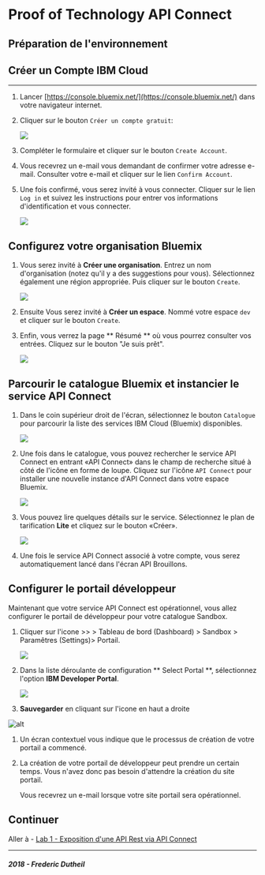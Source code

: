 # Proof of Technology API Connect

## Préparation de l'environnement

## Créer un Compte IBM Cloud
---

1.  Lancer [https://console.bluemix.net/](https://console.bluemix.net/) dans votre navigateur internet.

1.  Cliquer sur le bouton `Créer un compte gratuit`:
 	
    ![](./img/createaccount.png)

1.  Compléter le formulaire et cliquer sur le bouton `Create Account`.

1.  Vous recevrez un e-mail vous demandant de confirmer votre adresse e-mail. Consulter votre e-mail et cliquer sur le lien `Confirm Account`.

1.  Une fois confirmé, vous serez invité à vous connecter. Cliquer sur le lien `Log in` et suivez les instructions pour entrer vos informations d'identification et vous connecter.

    ![](./img/confirmed.png)

## Configurez votre organisation Bluemix

1. Vous serez invité à **Créer une organisation**. Entrez un nom d'organisation (notez qu'il y a des suggestions pour vous). Sélectionnez également une région appropriée. Puis cliquer sur le bouton `Create`.
	
    ![](./img/create-org.png)

1.  Ensuite Vous serez invité à **Créer un espace**. Nommé votre espace `dev` et cliquer sur le bouton `Create`.

1.  Enfin, vous verrez la page ** Résumé ** où vous pourrez consulter vos entrées. Cliquez sur le bouton "Je suis prêt".
	
    ![](./img/im-ready.png)
    

## Parcourir le catalogue Bluemix et instancier le service API Connect

1.  Dans le coin supérieur droit de l'écran, sélectionnez le bouton `Catalogue` pour parcourir la liste des services IBM Cloud (Bluemix) disponibles.

    ![](./img/bmx-catalog.png)

1.  Une fois dans le catalogue, vous pouvez rechercher le service API Connect en entrant «API Connect» dans le champ de recherche situé à côté de l'icône en forme de loupe. Cliquez sur l'icône `API Connect` pour installer une nouvelle instance d'API Connect dans votre espace Bluemix.

    ![](./img/apic-service.png)

1.  Vous pouvez lire quelques détails sur le service. Sélectionnez le plan de tarification **Lite** et cliquez sur le bouton «Créer».

	![](./img/planlite.png)
 
1.  Une fois le service API Connect associé à votre compte, vous serez automatiquement lancé dans l'écran API Brouillons.


## Configurer le portail développeur 

Maintenant que votre service API Connect est opérationnel, vous allez configurer le portail de développeur pour votre catalogue Sandbox.

1.  Cliquer sur l'icone >> > Tableau de bord (Dashboard) > Sandbox > Paramêtres (Settings)> Portail.  

    ![](./img/move2setupportal.gif)

1.  Dans la liste déroulante de configuration ** Select Portal **, sélectionnez l'option **IBM Developer Portal**.

    ![](./img/portalchoice.png)
    
1. **Sauvegarder** en cliquant sur l'icone en haut a droite 

![alt](img/save.png)

1.  Un écran contextuel vous indique que le processus de création de votre portail a commencé.

1.  La création de votre portail de développeur peut prendre un certain temps. Vous n'avez donc pas besoin d'attendre la création du site portail.

    Vous recevrez un e-mail lorsque votre site portail sera opérationnel.

## Continuer

Aller à - [Lab 1 - Exposition d'une API Rest via API Connect](/potfr/labs/lab01.md)

---
##### 2018 - Frederic Dutheil